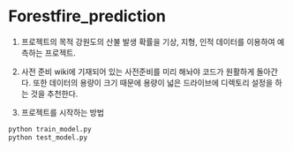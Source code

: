 # Forestfire_prediction

1. 프로젝트의 목적
강원도의 산불 발생 확률을 기상, 지형, 인적 데이터를 이용하여 예측하는 프로젝트.

2. 사전 준비
wiki에 기재되어 있는 사전준비를 미리 해놔야 코드가 원활하게 돌아간다.
또한 데이터의 용량이 크기 때문에 용량이 넓은 드라이브에 디렉토리 설정을 하는 것을 추천한다.

3. 프로젝트를 시작하는 방법
```python
python train_model.py
python test_model.py
```
